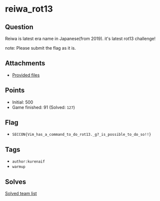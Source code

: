 # reiwa_rot13
## Question
Reiwa is latest era name in Japanese(from 2019).
it's latest rot13 challenge!

note: Please submit the flag as it is.


## Attachments
- [Provided files](files/)

## Points
- Initial: 500
- Game finished: 91 (Solved: `127`)

## Flag
- `SECCON{Vim_has_a_command_to_do_rot13._g?_is_possible_to_do_so!!}`

## Tags
- `author:kurenaif`
- `warmup`

## Solves
[Solved team list](./solves.md)